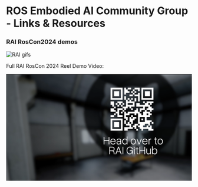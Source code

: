# ROS Embodied AI Community Group - Links & Resources

### RAI RosCon2024 demos

![RAI gifs](./gifs/rai_roscondemo2024.gif)

Full RAI RosCon 2024 Reel Demo Video:

[![Full RAI RosCon 2024 Reel Demo Video](./imgs/rai_roscon2024.thumbnail.png)](https://vimeo.com/user222230448/rai-roscon24-reel "Full RAI RosCon 2024 Reel Demo Video")
